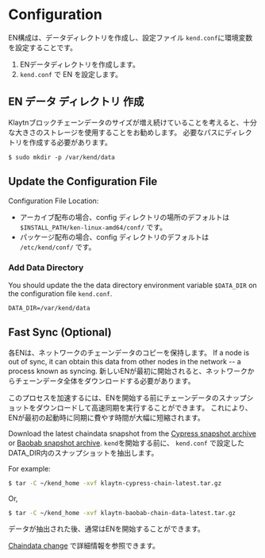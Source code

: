 # Configuration <a id="configuration"></a>

EN構成は、データディレクトリを作成し、設定ファイル `kend.conf`に環境変数を設定することです。

1. ENデータディレクトリを作成します。
2. `kend.conf` で EN を設定します。

## EN データ ディレクトリ 作成 <a id="en-data-directory-creation"></a>

Klaytnブロックチェーンデータのサイズが増え続けていることを考えると、十分な大きさのストレージを使用することをお勧めします。 必要なパスにディレクトリを作成する必要があります。

```text
$ sudo mkdir -p /var/kend/data
```

## Update the Configuration File <a id="update-the-configuration-file"></a>

Configuration File Location:

* アーカイブ配布の場合、config ディレクトリの場所のデフォルトは `$INSTALL_PATH/ken-linux-amd64/conf/` です。
* パッケージ配布の場合、config ディレクトリのデフォルトは `/etc/kend/conf/` です。

### Add Data Directory  <a id="add-data-directory"></a>

You should update the the data directory environment variable `$DATA_DIR` on the configuration file `kend.conf`.

```text
DATA_DIR=/var/kend/data
```

## Fast Sync \(Optional\) <a id="fast-sync-optional"></a>

各ENは、ネットワークのチェーンデータのコピーを保持します。 If a node is out of sync, it can obtain this data from other nodes in the network -- a process known as syncing. 新しいENが最初に開始されると、ネットワークからチェーンデータ全体をダウンロードする必要があります。

このプロセスを加速するには、ENを開始する前にチェーンデータのスナップショットをダウンロードして高速同期を実行することができます。 これにより、ENが最初の起動時に同期に費やす時間が大幅に短縮されます。

Download the latest chaindata snapshot from the [Cypress snapshot archive](http://packages.klaytn.net/cypress/chaindata/) or [Baobab snapshot archive](http://packages.klaytn.net/baobab/chaindata/). `kend`を開始する前に、 `kend.conf` で設定したDATA\_DIR内のスナップショットを抽出します。

For example:

```bash
$ tar -C ~/kend_home -xvf klaytn-cypress-chain-latest.tar.gz
```

Or,

```bash
$ tar -C ~/kend_home -xvf klaytn-baobab-chain-data-latest.tar.gz
```

データが抽出された後、通常はENを開始することができます。

[Chaindata change](../../../../operation-guide/chaindata-change.md) で詳細情報を参照できます。

## <a id="en-start-stop-status"></a>

